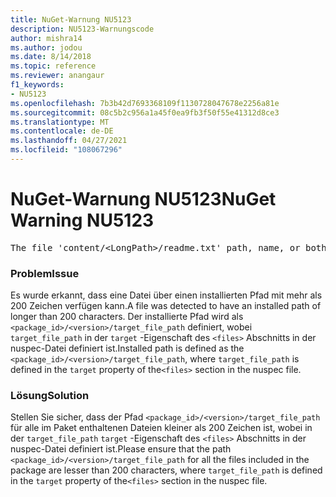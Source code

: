 ```yaml
---
title: NuGet-Warnung NU5123
description: NU5123-Warnungscode
author: mishra14
ms.author: jodou
ms.date: 8/14/2018
ms.topic: reference
ms.reviewer: anangaur
f1_keywords:
- NU5123
ms.openlocfilehash: 7b3b42d7693368109f1130728047678e2256a81e
ms.sourcegitcommit: 08c5b2c956a1a45f0ea9fb3f50f55e41312d8ce3
ms.translationtype: MT
ms.contentlocale: de-DE
ms.lasthandoff: 04/27/2021
ms.locfileid: "108067296"
---
```

# <a name="nuget-warning-nu5123"></a><span data-ttu-id="ce844-103">NuGet-Warnung NU5123</span><span class="sxs-lookup"><span data-stu-id="ce844-103">NuGet Warning NU5123</span></span>
<pre>The file 'content/&lt;LongPath&gt;/readme.txt' path, name, or both are too long. Your package might not work without long file path support. Please shorten the file path or file name.</pre>

### <a name="issue"></a><span data-ttu-id="ce844-104">Problem</span><span class="sxs-lookup"><span data-stu-id="ce844-104">Issue</span></span>

<span data-ttu-id="ce844-105">Es wurde erkannt, dass eine Datei über einen installierten Pfad mit mehr als 200 Zeichen verfügen kann.</span><span class="sxs-lookup"><span data-stu-id="ce844-105">A file was detected to have an installed path of longer than 200 characters.</span></span> <span data-ttu-id="ce844-106">Der installierte Pfad wird als `<package_id>/<version>/target_file_path` definiert, wobei `target_file_path` in der `target` -Eigenschaft des `<files>` Abschnitts in der nuspec-Datei definiert ist.</span><span class="sxs-lookup"><span data-stu-id="ce844-106">Installed path is defined as the `<package_id>/<version>/target_file_path`, where `target_file_path` is defined in the `target` property of the`<files>` section in the nuspec file.</span></span>


### <a name="solution"></a><span data-ttu-id="ce844-107">Lösung</span><span class="sxs-lookup"><span data-stu-id="ce844-107">Solution</span></span>

<span data-ttu-id="ce844-108">Stellen Sie sicher, dass der Pfad `<package_id>/<version>/target_file_path` für alle im Paket enthaltenen Dateien kleiner als 200 Zeichen ist, wobei in der `target_file_path` `target` -Eigenschaft des `<files>` Abschnitts in der nuspec-Datei definiert ist.</span><span class="sxs-lookup"><span data-stu-id="ce844-108">Please ensure that the path `<package_id>/<version>/target_file_path` for all the files included in the package are lesser than 200 characters, where `target_file_path` is defined in the `target` property of the`<files>` section in the nuspec file.</span></span>


